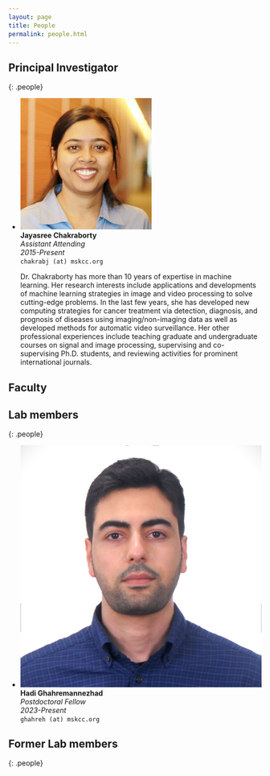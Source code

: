 ```yaml
---
layout: page
title: People
permalink: people.html
---
```


## Principal Investigator

{: .people}
- ![Avatar](/img/jaya.png) <br/> 
  **Jayasree Chakraborty** <br/>
  *Assistant Attending* <br/>
  *2015-Present* <br/>
  <code>chakrabj (at) mskcc.org   </code>

   Dr. Chakraborty has more than 10 years of expertise in machine learning. Her research interests include applications and developments of machine learning strategies in image and video processing to solve cutting-edge problems. In the last few years, she has developed new computing strategies for cancer treatment via detection, diagnosis, and prognosis of diseases using imaging/non-imaging data as well as developed methods for automatic video surveillance. Her other professional experiences include teaching graduate and undergraduate courses on signal and image processing, supervising and co-supervising Ph.D. students, and reviewing activities for prominent international journals.



## Faculty

## Lab members


{: .people}
- ![Avatar](/img/hadi.png) <br/>
  **Hadi Ghahremannezhad** <br/>
  *Postdoctoral Fellow* <br/>
  *2023-Present* <br/>
  <code>ghahreh (at) mskcc.org   </code>


## Former Lab members

{: .people}






